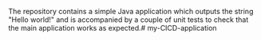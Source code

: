 The repository contains a simple Java application which outputs the string "Hello world!" and is accompanied by a couple of unit tests to check that the main application works as expected.# my-CICD-application
